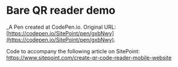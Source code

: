 # Bare QR reader demo
 _A Pen created at CodePen.io. Original URL: [https://codepen.io/SitePoint/pen/gxbNwy](https://codepen.io/SitePoint/pen/gxbNwy).

 Code to accompany the following article on SitePoint: https://www.sitepoint.com/create-qr-code-reader-mobile-website
